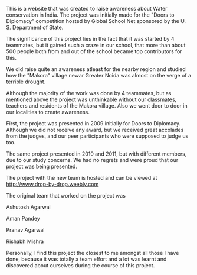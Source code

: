 This is a website that was created to raise awareness about Water conservation in India. The project was initially made for the "Doors to Diplomacy" competition hosted by Global School Net sponsored by the U. S. Department of State.

The significance of this project lies in the fact that it was started by 4 teammates, but it gained such a craze in our school, that more than about 500 people both from and out of the school became top contributors for this.

We did raise quite an awareness atleast for the nearby region and studied how the "Makora" village newar Greater Noida was almost on the verge of a terrible drought.

Although the majority of the work was done by 4 teammates, but as mentioned above the project was unthinkable without our classmates, teachers and residents of the Makora village. Also we went door to door in our localities to create awareness.

First, the project was presented in 2009 initially for Doors to Diplomacy. Although we did not receive any award, but we received great accolades from the judges, and our peer participants who were supposed to judge us too.

The same project presented in 2010 and 2011, but with different members, due to our study concerns. We had no regrets and were proud that our project was being presented. 

The project with the new team is hosted and can be viewed at http://www.drop-by-drop.weebly.com


The original team that worked on the project was

Ashutosh Agarwal

Aman Pandey

Pranav Agarwal

Rishabh Mishra

Personally, I find this project the closest to me amongst all those I have done, because it was totally a team effort and a lot was learnt and discovered about ourselves during the course of this project.
